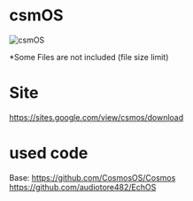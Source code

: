 # csmOS
![csmOS](https://user-images.githubusercontent.com/89384053/208288515-c4c210bf-eaf9-48d6-837d-5dd555104e98.png)

*Some Files are not included (file size limit)

# Site
https://sites.google.com/view/csmos/download

# used code
Base: https://github.com/CosmosOS/Cosmos
https://github.com/audiotore482/EchOS
